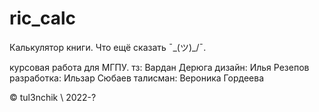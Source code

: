 # ric_calc
Калькулятор книги. Что ещё сказать ¯\_(ツ)_/¯.

курсовая работа для МГПУ.
тз: Вардан Дерюга
дизайн: Илья Резепов
разработка: Ильзар Сюбаев
талисман: Вероника Гордеева

© tul3nchik \ 2022-?
